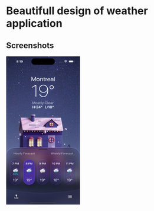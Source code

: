 # Beautifull design of weather application

## Screenshots
<img align="left" src="https://github.com/makhmudov0907/weatherDesign/blob/main/weatherAppPreview/1.png" width="200" height="400">

